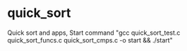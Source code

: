 # quick_sort
Quick sort and apps,
Start command "gcc quick_sort_test.c quick_sort_funcs.c quick_sort_cmps.c -o start && ./start"
